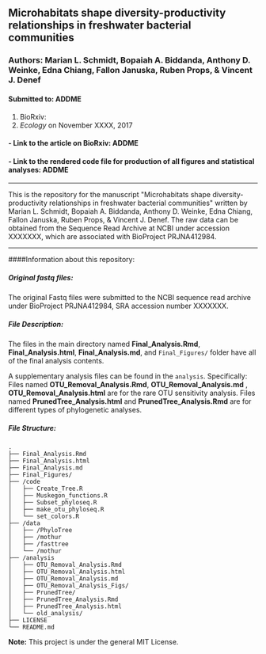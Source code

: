 ## Microhabitats shape diversity-productivity relationships in freshwater bacterial communities


###  **Authors:** Marian L. Schmidt, Bopaiah A. Biddanda, Anthony D. Weinke, Edna Chiang, Fallon Januska, Ruben Props, & Vincent J. Denef



#### Submitted to:  ADDME

  1. BioRxiv: 
  2. _Ecology_ on November XXXX, 2017  

#### - Link to the article on BioRxiv: ADDME

#### - Link to the rendered code file for production of all figures and statistical analyses: ADDME

**********

This is the repository for the manuscript "Microhabitats shape diversity-productivity relationships in freshwater bacterial communities" written by Marian L. Schmidt, Bopaiah A. Biddanda, Anthony D. Weinke, Edna Chiang, Fallon Januska, Ruben Props, & Vincent J. Denef.  The raw data can be obtained from the Sequence Read Archive at NCBI under accession XXXXXXX, which are associated with BioProject PRJNA412984.

**********


####Information about this repository:  

##### **Original fastq files:**
The original Fastq files were submitted to the NCBI sequence read archive under BioProject PRJNA412984, SRA accession number XXXXXXX.


##### **File Description:**

The files in the main directory named **Final_Analysis.Rmd**, **Final_Analysis.html**, **Final_Analysis.md**, and `Final_Figures/` folder have all of the final analysis contents. 

A supplementary analysis files can be found in the `analysis`. Specifically: Files named **OTU_Removal_Analysis.Rmd**, **OTU_Removal_Analysis.md** , **OTU_Removal_Analysis.html** are for the rare OTU sensitivity analysis. Files named **PrunedTree_Analysis.html** and **PrunedTree_Analysis.Rmd** are for different types of phylogenetic analyses. 

##### **File Structure:**

```
.
├── Final_Analysis.Rmd
├── Final_Analysis.html
├── Final_Analysis.md
├── Final_Figures/
├── /code
│   ├── Create_Tree.R
│   ├── Muskegon_functions.R
│   ├── Subset_phyloseq.R
│   ├── make_otu_phyloseq.R
│   └── set_colors.R
├── /data
│   ├── /PhyloTree
│   ├── /mothur
│   ├── /fasttree
│   └── /mothur
├── /analysis
│   ├── OTU_Removal_Analysis.Rmd
│   ├── OTU_Removal_Analysis.html
│   ├── OTU_Removal_Analysis.md
│   ├── OTU_Removal_Analysis_Figs/
│   ├── PrunedTree/
│   ├── PrunedTree_Analysis.Rmd
│   ├── PrunedTree_Analysis.html
│   └── old_analysis/
├── LICENSE
└── README.md
```

**Note:**  This project is under the general MIT License.